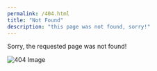```yaml
---
permalink: /404.html
title: "Not Found"
description: "this page was not found, sorry!"
---
```

Sorry, the requested page was not found!

![404 Image](https://http.cat/404)